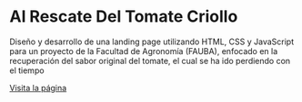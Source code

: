 # Al Rescate Del Tomate Criollo
Diseño y desarrollo de una landing page utilizando HTML, CSS y JavaScript para un proyecto de la Facultad de Agronomía (FAUBA), enfocado en la recuperación del sabor original del tomate, el cual se ha ido perdiendo con el tiempo

[Visita la página](alrescatedeltomatecriollo.netlify.app)
